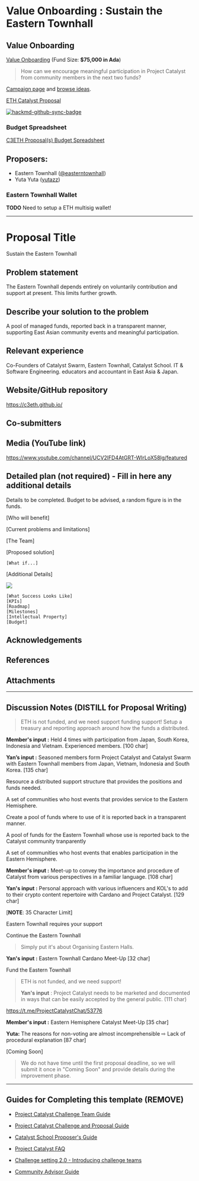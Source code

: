 # Value Onboarding : Sustain the Eastern Townhall

## Value Onboarding

[Value Onboarding](https://github.com/C3ETH/c3eth-fund6/blob/main/catalyst-value-onboarding/campaign-brief.md) (Fund Size: **$75,000 in Ada**)

> How can we encourage meaningful participation in Project Catalyst from community members in the next two funds?

[Campaign page](https://cardano.ideascale.com/a/campaign-home/26106) and [browse ideas](https://cardano.ideascale.com/a/ideas/top/campaign-filter/byids/campaigns/26106/stage/unspecified).

[ETH Catalyst Proposal](https://cardano.ideascale.com/a/dtd/Sustain-the-Eastern-Townhall/369124-48088)

[![hackmd-github-sync-badge](https://hackmd.io/d2QVYuj-Q3qRmm22nL-Qcw/badge)](https://hackmd.io/d2QVYuj-Q3qRmm22nL-Qcw)

### Budget Spreadsheet

[C3ETH Proposal(s) Budget Spreadsheet](https://docs.google.com/spreadsheets/d/1BeMc7BW9NFVSWPomM3j4Iv5I7Eveb24P-dFhFOUrCvo/edit?usp=sharing)

## Proposers:

- Eastern Townhall ([@easterntownhall](https://cardano.ideascale.com/a/pmd/3100214-48088?))
- Yuta Yuta ([yutazz](https://cardano.ideascale.com/a/pmd/3054432-48088?))

### Eastern Townhall Wallet

**TODO** Need to setup a ETH multisig wallet!

---

# Proposal Title

Sustain the Eastern Townhall

## Problem statement

The Eastern Townhall depends entirely on voluntarily contribution and support at present. This limits further growth.

## Describe your solution to the problem

A pool of managed funds, reported back in a transparent manner, supporting East Asian community events and meaningful participation.

## Relevant experience

Co-Founders of Catalyst Swarm, Eastern Townhall, Catalyst School. IT & Software Engineering. educators and accountant in East Asia & Japan.

## Website/GitHub repository

https://c3eth.github.io/

## Co-submitters

## Media (YouTube link)

https://www.youtube.com/channel/UCV2lFD4AtGRT-WIrLoX58lg/featured

## Detailed plan (not required) - Fill in here any additional details

Details to be completed. Budget to be advised, a random figure is in the funds.

[Who will benefit]

[Current problems and limitations]

[The Team]

[Proposed solution]

    [What if...]

[Additional Details]

![](https://i.imgur.com/vkgS32e.png)

    [What Success Looks Like]
    [KPIs]
    [Roadmap]
    [Milestones] 
    [Intellectual Property]
    [Budget]

## Acknowledgements

## References

## Attachments

---

## Discussion Notes (DISTILL for Proposal Writing)

> ETH is not funded, and we need support funding support! Setup a treasury and reporting approach around how the funds a distributed.


**Member's input :** Held 4 times with participation from Japan, South Korea, Indonesia and Vietnam. Experienced members. [100 char]

**Yan’s input :** Seasoned members form Project Catalyst and Catalyst Swarm with Eastern Townhall members from Japan, Vietnam, Indonesia and South Korea. [135 char]

Resource a distributed support structure that provides the positions and funds needed.

A set of communities who host events that provides service to the Eastern Hemisphere.

Create a pool of funds where to use of it is reported back in a transparent manner.

A pool of funds for the Eastern Townhall whose use is reported back to the Catalyst community tranparently

A set of communities who host events that enables participation in the Eastern Hemisphere.


**Member's input :** Meet-up to convey the importance and procedure of Catalyst from various perspectives in a familiar language. [108 char]

**Yan's input :** Personal approach with various influencers and KOL's to add to their crypto content repertoire with Cardano and Project Catalyst. [129 char]

[**NOTE**: 35 Character Limit]

Eastern Townhall requires your support

Continue the Eastern Townhall

> Simply put it's about Organising Eastern Halls.

**Yan's input :** Eastern Townhall Cardano Meet-Up [32 char]

Fund the Eastern Townhall


> ETH is not funded, and we need support!
> 
> **Yan's input** : Project Catalyst needs to be marketed and documented in ways that can be easily accepted by the general public. (111 char)

https://t.me/ProjectCatalystChat/53776

**Member's input :** Eastern Hemisphere Catalyst Meet-Up [35 char]

**Yuta:** The reasons for non-voting are almost incomprehensible ⇨ Lack of procedural explanation [87 char]

[Coming Soon]

> We do not have time until the first proposal deadline, so we will submit it once in "Coming Soon" and provide details during the improvement phase.

---

## Guides for Completing this template (REMOVE)

- [Project Catalyst Challenge Team Guide](https://docs.google.com/document/d/1GDCKOysG1dd4nUXYcio3PY889doGrbC34PFggu8FI20/)

- [Project Catalyst Challenge and Proposal Guide](https://docs.google.com/document/d/1oE_cnP0gksdAanXV4w5DYaDNp_tbYEvyHhTUG4HYZ3Q/)

- [Catalyst School Proposer's Guide](https://docs.google.com/document/d/12wk6mIPxeGsw2WxqHvkTkjNj_wCIx46AgTNPVX3-38o/)

- [Project Catalyst FAQ](https://docs.google.com/document/d/1qYtV15WXeM_AQYvISzr0a0Qj2IzW3hDvhMBvZZ4w2jE/edit#heading=h.dmu4wfbk1ion)
- [Challenge setting 2.0 - Introducing challenge teams](https://docs.google.com/document/d/1GDCKOysG1dd4nUXYcio3PY889doGrbC34PFggu8FI20/edit?pli=1#heading=h.dxixtumushib)

- [Community Advisor Guide](https://docs.google.com/document/d/13GDOj2vuxZzQttagfgnS3hbnP65xsSsWbf_6TURLI_U/edit#)